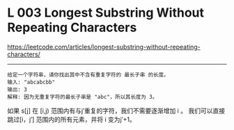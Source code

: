 # L 003 Longest Substring Without Repeating Characters

https://leetcode.com/articles/longest-substring-without-repeating-characters/

--- 
 
``` 
给定一个字符串，请你找出其中不含有重复字符的 最长子串 的长度。
输入: "abcabcbb"
输出: 3 
解释: 因为无重复字符的最长子串是 "abc"，所以其长度为 3。
 ```

如果 s[j] 在 [i,j) 范围内有与j′重复的字符，我们不需要逐渐增加 i 。 我们可以直接跳过[i，j′] 范围内的所有元素，并将 i 变为j′+1。